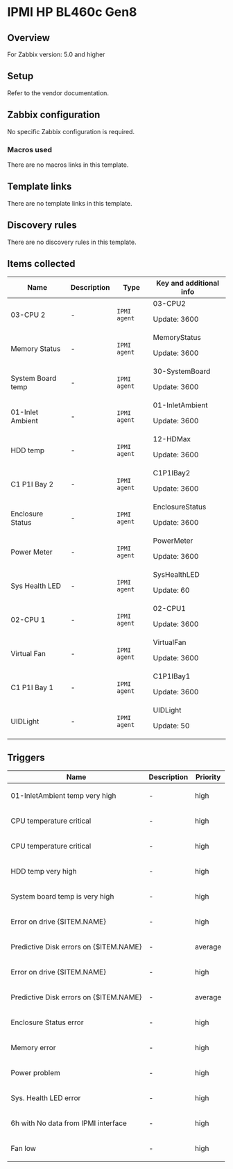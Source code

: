# IPMI HP BL460c Gen8

## Overview

For Zabbix version: 5.0 and higher

## Setup

Refer to the vendor documentation.

## Zabbix configuration

No specific Zabbix configuration is required.

### Macros used

There are no macros links in this template.

## Template links

There are no template links in this template.

## Discovery rules

There are no discovery rules in this template.

## Items collected

|Name|Description|Type|Key and additional info|
|----|-----------|----|----|
|03-CPU 2|<p>-</p>|`IPMI agent`|03-CPU2<p>Update: 3600</p>|
|Memory Status|<p>-</p>|`IPMI agent`|MemoryStatus<p>Update: 3600</p>|
|System Board temp|<p>-</p>|`IPMI agent`|30-SystemBoard<p>Update: 3600</p>|
|01-Inlet Ambient|<p>-</p>|`IPMI agent`|01-InletAmbient<p>Update: 3600</p>|
|HDD temp|<p>-</p>|`IPMI agent`|12-HDMax<p>Update: 3600</p>|
|C1 P1I Bay 2|<p>-</p>|`IPMI agent`|C1P1IBay2<p>Update: 3600</p>|
|Enclosure Status|<p>-</p>|`IPMI agent`|EnclosureStatus<p>Update: 3600</p>|
|Power Meter|<p>-</p>|`IPMI agent`|PowerMeter<p>Update: 3600</p>|
|Sys Health LED|<p>-</p>|`IPMI agent`|SysHealthLED<p>Update: 60</p>|
|02-CPU 1|<p>-</p>|`IPMI agent`|02-CPU1<p>Update: 3600</p>|
|Virtual Fan|<p>-</p>|`IPMI agent`|VirtualFan<p>Update: 3600</p>|
|C1 P1I Bay 1|<p>-</p>|`IPMI agent`|C1P1IBay1<p>Update: 3600</p>|
|UIDLight|<p>-</p>|`IPMI agent`|UIDLight<p>Update: 50</p>|
## Triggers

|Name|Description|Priority|
|----|-----------|----|
|01-InletAmbient temp very high|<p>-</p>|high|
|CPU temperature critical|<p>-</p>|high|
|CPU temperature critical|<p>-</p>|high|
|HDD temp very high|<p>-</p>|high|
|System board temp is very high|<p>-</p>|high|
|Error on drive {$ITEM.NAME}|<p>-</p>|high|
|Predictive Disk errors  on {$ITEM.NAME}|<p>-</p>|average|
|Error on drive {$ITEM.NAME}|<p>-</p>|high|
|Predictive Disk errors  on {$ITEM.NAME}|<p>-</p>|average|
|Enclosure Status error|<p>-</p>|high|
|Memory error|<p>-</p>|high|
|Power problem|<p>-</p>|high|
|Sys. Health LED error|<p>-</p>|high|
|6h with No data from IPMI interface|<p>-</p>|high|
|Fan low|<p>-</p>|high|
